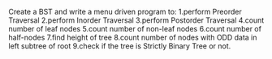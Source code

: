 Create a BST and write a menu driven
program to:
1.perform Preorder Traversal
2.perform  Inorder Traversal
3.perform Postorder Traversal
4.count number of leaf nodes
5.count number of non-leaf nodes
6.count number of half-nodes
7.find height of tree
8.count number of nodes with ODD data in left subtree of root
9.check if the tree is Strictly Binary Tree or not.